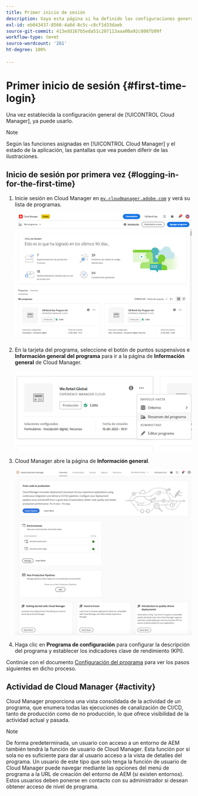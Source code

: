 ```yaml
---
title: Primer inicio de sesión
description: Vaya esta página si ha definido las configuraciones generales y está listo para usar Cloud Manager por primera vez.
exl-id: eb043437-8566-4a8d-8c5c-c8cf1d33daeb
source-git-commit: 413edd167b5eda51c207113aaa00a92c808fb09f
workflow-type: tm+mt
source-wordcount: '261'
ht-degree: 100%

---
```



# Primer inicio de sesión {#first-time-login}

Una vez establecida la configuración general de [!UICONTROL Cloud Manager], ya puede usarlo.

>[!NOTE]
>
>Según las funciones asignadas en [!UICONTROL Cloud Manager] y el estado de la aplicación, las pantallas que vea pueden diferir de las ilustraciones.

## Inicio de sesión por primera vez {#logging-in-for-the-first-time}

1. Inicie sesión en Cloud Manager en [`my.cloudmanager.adobe.com`](https://my.cloudmanager.adobe.com/) y verá su lista de programas.

   ![Consola de Cloud Manager](/help/assets/cloud-manager-console.png)

1. En la tarjeta del programa, seleccione el botón de puntos suspensivos e **Información general del programa** para ir a la página de **Información general** de Cloud Manager.

   ![Opción Cloud Manager](/help/assets/program-overview-option.png)

1. Cloud Manager abre la página de **Información general**.

   ![Página de información general de Cloud Manager](/help/assets/FirstLogin1.png)

1. Haga clic en **Programa de configuración** para configurar la descripción del programa y establecer los indicadores clave de rendimiento (KPI).

Continúe con el documento [Configuración del programa](/help/getting-started/program-setup.md) para ver los pasos siguientes en dicho proceso.

## Actividad de Cloud Manager {#activity}

Cloud Manager proporciona una vista consolidada de la actividad de un programa, que enumera todas las ejecuciones de canalización de CI/CD, tanto de producción como de no producción, lo que ofrece visibilidad de la actividad actual y pasada.

>[!NOTE]
>
>De forma predeterminada, un usuario con acceso a un entorno de AEM también tendrá la función de usuario de Cloud Manager. Esta función por sí sola no es suficiente para dar al usuario acceso a la vista de detalles del programa. Un usuario de este tipo que solo tenga la función de usuario de Cloud Manager puede navegar mediante las opciones del menú de programa a la URL de creación del entorno de AEM (si existen entornos). Estos usuarios deben ponerse en contacto con su administrador si desean obtener acceso de nivel de programa.
